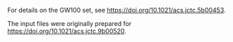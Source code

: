 For details on the GW100 set, see <https://doi.org/10.1021/acs.jctc.5b00453>.

The input files were originally prepared for <https://doi.org/10.1021/acs.jctc.9b00520>.
